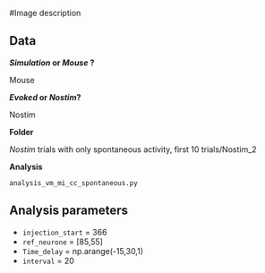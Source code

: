 #Image description

## Data
**_Simulation_ or _Mouse_ ?**

Mouse

**_Evoked_ or _Nostim_?**

Nostim

**Folder**

_Nostim_ trials with only spontaneous activity, first 10 trials/Nostim_2

**Analysis**

`analysis_vm_mi_cc_spontaneous.py`

## Analysis parameters
- `injection_start` = 366
- `ref_neurone` = [85,55]
- `Time_delay` = np.arange(-15,30,1)
- `interval` = 20
